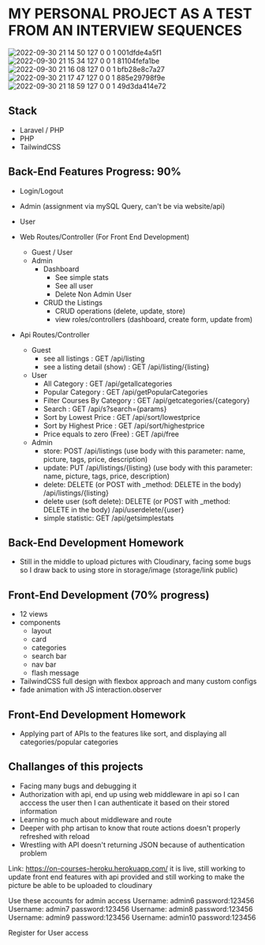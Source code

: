 # MY PERSONAL PROJECT AS A TEST FROM AN INTERVIEW SEQUENCES
![2022-09-30 21 14 50 127 0 0 1 001dfde4a5f1](https://user-images.githubusercontent.com/105652124/193289464-473296a2-a039-4699-b2bd-ec38ebd1d6a0.png)
![2022-09-30 21 15 34 127 0 0 1 81104fefa1be](https://user-images.githubusercontent.com/105652124/193289573-af8e280d-36a3-4f74-90f9-f34fcc5ee55d.png)
![2022-09-30 21 16 08 127 0 0 1 bfb28e8c7a27](https://user-images.githubusercontent.com/105652124/193289708-9e392924-9a52-4218-8a12-ab4e23ceeb43.png)
![2022-09-30 21 17 47 127 0 0 1 885e29798f9e](https://user-images.githubusercontent.com/105652124/193290131-7f516c6e-807d-4bf1-8cc2-75445829fdff.png)
![2022-09-30 21 18 59 127 0 0 1 49d3da414e72](https://user-images.githubusercontent.com/105652124/193290267-6255ce90-3551-4ebe-8092-170047dad67e.png)


## Stack
* Laravel / PHP
* PHP
* TailwindCSS

## Back-End Features Progress: 90%
* Login/Logout
* Admin (assignment via mySQL Query, can't be via website/api)
* User
* Web Routes/Controller (For Front End Development)
    * Guest / User
    * Admin
        * Dashboard
            * See simple stats
            * See all user
            * Delete Non Admin User
        * CRUD the Listings
            * CRUD operations (delete, update, store)
            * view roles/controllers (dashboard, create form, update from)

* Api Routes/Controller
    * Guest
        * see all listings : GET /api/listing
        * see a listing detail (show) : GET /api/listing/{listing}
    * User
        * All Category : GET /api/getallcategories
        * Popular Category : GET /api/getPopularCategories
        * Filter Courses By Category : GET /api/getcategories/{category}
        * Search : GET /api/s?search={params}
        * Sort by Lowest Price : GET /api/sort/lowestprice
        * Sort by Highest Price : GET /api/sort/highestprice
        * Price equals to zero (Free) : GET /api/free
    * Admin
        * store: POST /api/listings (use body with this parameter: name, picture, tags, price, description)
        * update: PUT /api/listings/{listing} (use body with this parameter: name, picture, tags, price, description)
        * delete: DELETE (or POST with _method: DELETE in the body) /api/listings/{listing}
        * delete user (soft delete): DELETE (or POST with _method: DELETE in the body) /api/userdelete/{user}
        * simple statistic: GET /api/getsimplestats

## Back-End Development Homework
* Still in the middle to upload pictures with Cloudinary, facing some bugs so I draw back to using store in storage/image (storage/link public)

## Front-End Development (70% progress)
* 12 views 
* components
    * layout
    * card
    * categories
    * search bar
    * nav bar
    * flash message
* TailwindCSS full design with flexbox approach and many custom configs
* fade animation with JS interaction.observer

## Front-End Development Homework
* Applying part of APIs to the features like sort, and displaying all categories/popular categories

## Challanges of this projects
* Facing many bugs and debugging it
* Authorization with api, end up using web middleware in api so I can acccess the user then I can authenticate it based on their stored information
* Learning so much about middleware and route
* Deeper with php artisan to know that route actions doesn't properly refreshed with reload
* Wrestling with API doesn't returning JSON because of authentication problem

Link: https://on-courses-heroku.herokuapp.com/ it is live, still working to update front end features with api provided and still working to make the picture be able to be uploaded to cloudinary

Use these accounts for admin access
Username: admin6 password:123456
Username: admin7 password:123456
Username: admin8 password:123456
Username: admin9 password:123456
Username: admin10 password:123456


Register for User access
